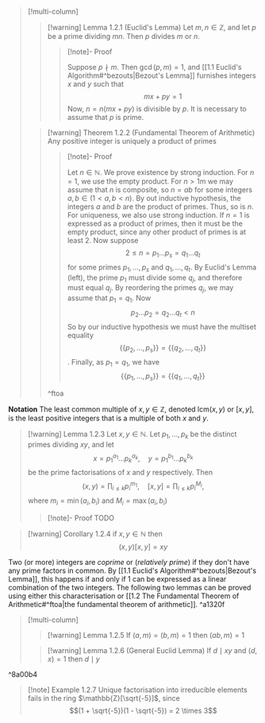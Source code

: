 >[!multi-column]
>>[!warning] Lemma 1.2.1 (Euclid's Lemma)
>>Let $m, n \in \mathbb{Z}$, and let $p$ be a prime dividing $mn$. Then $p$ divides $m$ or $n$. 
>>>[!note]- Proof
>>>
>>>Suppose $p \nmid m$. Then $\gcd(p, m) = 1$, and [[1.1 Euclid's Algorithm#^bezouts|Bezout's Lemma]] furnishes integers $x$ and $y$ such that
>>>$$mx + py = 1$$
>>>Now, $n = n(mx+py)$ is divisible by $p$. It is necessary to assume that $p$ is prime. 
>
>> [!warning] Theorem 1.2.2 (Fundamental Theorem of Arithmetic)
>> Any positive integer is uniquely a product of primes
>>> [!note]- Proof 
>>> 
>>> Let $n \in \mathbb{N}$. We prove existence by strong induction. For $n = 1$, we use the empty product. For $n > 1$m we may assume that $n$ is composite, so $n = ab$ for some integers $a, b \in (1 < a, b < n)$. By out inductive hypothesis, the integers $a$ and $b$ are the product of primes. Thus, so is $n$. 
>>> For uniqueness, we also use strong induction. If $n = 1$ is expressed as a product of primes, then it must be the empty product, since any other product of primes is at least 2. Now suppose 
>>> $$2 \le n = p_1 ... p_s = q_1 ... q_t$$
>>> for some primes $p_1, ... , p_s$ and $q_1,..., q_t$. By Euclid's Lemma (left), the prime $p_1$ must divide some $q_j$, and therefore must equal $q_j$. By reordering the primes $q_j$, we may assume that $p_1 = q_1$. Now 
>>> $$p_2 ... p_2 = q_2 ... q_t < n$$
>>> So by our inductive hypothesis we must have the multiset equality 
>>> $$\{\{p_2, ..., p_s\}\} = \{\{q_2,...,q_t\}\}$$. 
>>> Finally, as $p_1 = q_1$, we have
>>> $$\{\{p_1, ..., p_s\}\} = \{\{q_1,...,q_t\}\}$$
>>
>>^ftoa



**Notation** The least common multiple of $x, y \in \mathbb{Z}$, denoted $\text{lcm}(x, y)$ or $[x, y]$, is the least positive integers that is a multiple of both $x$ and $y$. 

>[!warning] Lemma 1.2.3 
>Let $x, y \in \mathbb{N}$. Let $p_1,..., p_k$ be the distinct primes dividing $xy$, and let 
>$$x = p_1^{a_1} ... p_k^{a_k}, \quad y = p_1^{b_1}...p_k^{b_k}$$ 
>be the prime factorisations of $x$ and $y$ respectively. Then 
>$$(x, y) = \prod_{i \le k} p_i^{m_1}, \quad [x, y] = \prod_{i \le k} p_i^{M_i},$$ 
>where $m_i = \min(a_i, b_i)$ and $M_i = \max(a_i, b_i)$
>>[!note]- Proof 
>>TODO

>[!warning] Corollary 1.2.4 
>if $x, y \in \mathbb{N}$ then 
>$$(x, y)[x, y] = xy$$

Two (or more) integers are *coprime* or (*relatively prime*) if they don't have any prime factors in common. By [[1.1 Euclid's Algorithm#^bezouts|Bezout's Lemma]], this happens if and only if 1 can be expressed as a linear combination of the two integers. The following two lemmas can be proved using either this characterisation or [[1.2 The Fundamental Theorem of Arithmetic#^ftoa|the fundamental theorem of arithmetic]].  ^a1320f

>[!multi-column]
>>[!warning] Lemma 1.2.5 
>>If $(a, m) = (b, m) = 1$ then $(ab, m) = 1$
>
>>[!warning] Lemma 1.2.6 (General Euclid Lemma)
>>If $d \mid xy$ and $(d, x) = 1$ then $d \mid y$ 

^8a00b4

>[!note] Example 1.2.7
>Unique factorisation into irreducible elements fails in the ring $\mathbb{Z}[\sqrt{-5}]$, since
>$$(1 + \sqrt{-5})(1 - \sqrt{-5}) = 2 \times 3$$ 
